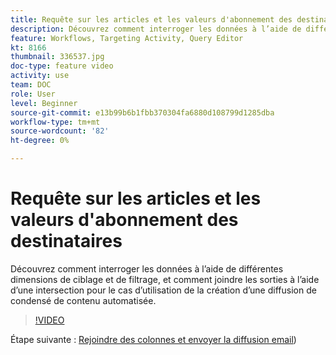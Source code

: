 ```yaml
---
title: Requête sur les articles et les valeurs d'abonnement des destinataires
description: Découvrez comment interroger les données à l’aide de différentes dimensions de ciblage et de filtrage, et comment joindre les sorties à l’aide d’une intersection pour le cas d’utilisation de la création d’une diffusion de condensé de contenu automatisée.
feature: Workflows, Targeting Activity, Query Editor
kt: 8166
thumbnail: 336537.jpg
doc-type: feature video
activity: use
team: DOC
role: User
level: Beginner
source-git-commit: e13b99b6b1fbb370304fa6880d108799d1285dba
workflow-type: tm+mt
source-wordcount: '82'
ht-degree: 0%

---
```



# Requête sur les articles et les valeurs d&#39;abonnement des destinataires

Découvrez comment interroger les données à l’aide de différentes dimensions de ciblage et de filtrage, et comment joindre les sorties à l’aide d’une intersection pour le cas d’utilisation de la création d’une diffusion de condensé de contenu automatisée.

>[!VIDEO](https://video.tv.adobe.com/v/336537?quality=12)

Étape suivante : [Rejoindre des colonnes et envoyer la diffusion email](/help/process-management/create-a-content-digest/join-columns-and-send-automated-email-delivery.md))
